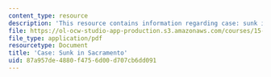 ```yaml
---
content_type: resource
description: 'This resource contains information regarding case: sunk in sacramento.'
file: https://ol-ocw-studio-app-production.s3.amazonaws.com/courses/15-279-management-communication-for-undergraduates-fall-2012/87a957de4880f4756d00d707cb6dd091_MIT15_279F12_sacrmntoCase.pdf
file_type: application/pdf
resourcetype: Document
title: 'Case: Sunk in Sacramento'
uid: 87a957de-4880-f475-6d00-d707cb6dd091
---
```

